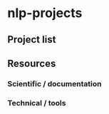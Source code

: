 # nlp-projects

## Project list

## Resources

### Scientific / documentation

### Technical / tools
